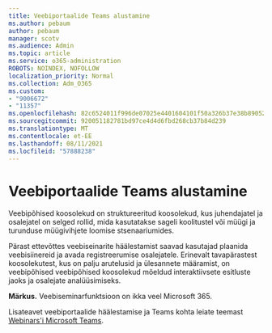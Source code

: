 ```yaml
---
title: Veebiportaalide Teams alustamine
ms.author: pebaum
author: pebaum
manager: scotv
ms.audience: Admin
ms.topic: article
ms.service: o365-administration
ROBOTS: NOINDEX, NOFOLLOW
localization_priority: Normal
ms.collection: Adm_O365
ms.custom:
- "9006672"
- "11357"
ms.openlocfilehash: 82c6524011f996de07025e4401604101f50a326b37e38b890524626325a01aaf
ms.sourcegitcommit: 920051182781bd97ce4d4d6fbd268cb37b84d239
ms.translationtype: MT
ms.contentlocale: et-EE
ms.lasthandoff: 08/11/2021
ms.locfileid: "57888238"
---
```

# <a name="getting-started-with-teams-webinars"></a>Veebiportaalide Teams alustamine

Veebipõhised koosolekud on struktureeritud koosolekud, kus juhendajatel ja osalejatel on selged rollid, mida kasutatakse sageli koolitustel või müügi ja turunduse müügivihjete loomise stsenaariumides.

Pärast ettevõttes veebiseinarite häälestamist saavad kasutajad plaanida veebisiinereid ja avada registreerumise osalejatele. Erinevalt tavapärastest koosolekutest, kus on palju arutelusid ja ülesannete määramist, on veebipõhised veebipõhised koosolekud mõeldud interaktiivsete esitluste jaoks ja osalejate analüüsimiseks.

**Märkus.** Veebiseminarfunktsioon on ikka veel Microsoft 365. 

Lisateavet veebiportaalide häälestamise ja Teams kohta leiate teemast [Webinars'i Microsoft Teams](https://docs.microsoft.com/microsoftteams/set-up-webinars).